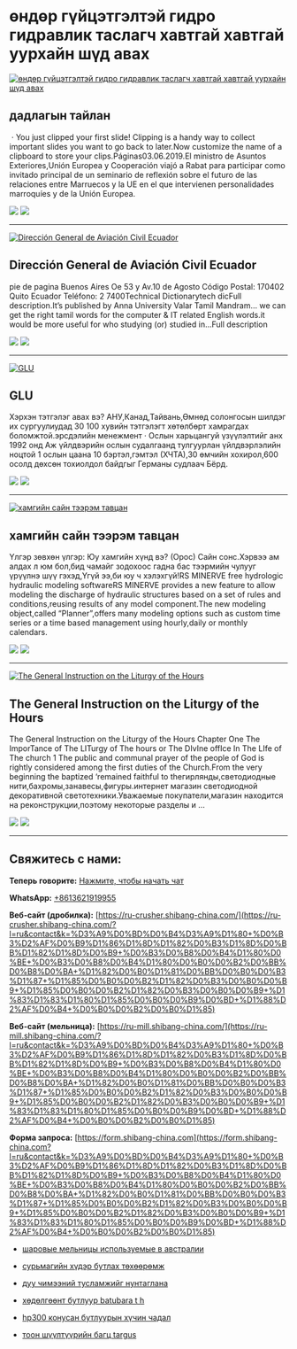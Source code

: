 # өндөр гүйцэтгэлтэй гидро гидравлик таслагч хавтгай хавтгай уурхайн шүд авах

<a href="https://swt.shibang-china.com/?l=ru&img&k=%D3%A9%D0%BD%D0%B4%D3%A9%D1%80+%D0%B3%D2%AF%D0%B9%D1%86%D1%8D%D1%82%D0%B3%D1%8D%D0%BB%D1%82%D1%8D%D0%B9+%D0%B3%D0%B8%D0%B4%D1%80%D0%BE+%D0%B3%D0%B8%D0%B4%D1%80%D0%B0%D0%B2%D0%BB%D0%B8%D0%BA+%D1%82%D0%B0%D1%81%D0%BB%D0%B0%D0%B3%D1%87+%D1%85%D0%B0%D0%B2%D1%82%D0%B3%D0%B0%D0%B9+%D1%85%D0%B0%D0%B2%D1%82%D0%B3%D0%B0%D0%B9+%D1%83%D1%83%D1%80%D1%85%D0%B0%D0%B9%D0%BD+%D1%88%D2%AF%D0%B4+%D0%B0%D0%B2%D0%B0%D1%85" target="_blank">![өндөр гүйцэтгэлтэй гидро гидравлик таслагч хавтгай хавтгай уурхайн шүд авах](http://static.shibang-china.com/all-800x300/917.jpg)</a>

## дадлагын тайлан
&nbsp;&#0183;&#32;You just clipped your first slide! Clipping is a handy way to collect important slides you want to go back to later.Now customize the name of a clipboard to store your clips.P&#225;ginas03.06.2019.El ministro de Asuntos Exteriores,Uni&#243;n Europea y Cooperaci&#243;n viaj&#243; a Rabat para participar como invitado principal de un seminario de reflexi&#243;n sobre el futuro de las relaciones entre Marruecos y la UE en el que intervienen personalidades marroqu&#237;es y de la Uni&#243;n Europea.


<a href="https://whatsapp.shibangsoft.com/WhatsApp.php" target="_blank" title="WhatsApp">![](http://static.shibang-china.com/icon/whatsapp.png)</a> <a href="https://swt.shibang-china.com/?l=ru&icon&k=%D3%A9%D0%BD%D0%B4%D3%A9%D1%80+%D0%B3%D2%AF%D0%B9%D1%86%D1%8D%D1%82%D0%B3%D1%8D%D0%BB%D1%82%D1%8D%D0%B9+%D0%B3%D0%B8%D0%B4%D1%80%D0%BE+%D0%B3%D0%B8%D0%B4%D1%80%D0%B0%D0%B2%D0%BB%D0%B8%D0%BA+%D1%82%D0%B0%D1%81%D0%BB%D0%B0%D0%B3%D1%87+%D1%85%D0%B0%D0%B2%D1%82%D0%B3%D0%B0%D0%B9+%D1%85%D0%B0%D0%B2%D1%82%D0%B3%D0%B0%D0%B9+%D1%83%D1%83%D1%80%D1%85%D0%B0%D0%B9%D0%BD+%D1%88%D2%AF%D0%B4+%D0%B0%D0%B2%D0%B0%D1%85" target="_blank">![](http://static.shibang-china.com/icon/chat-ru.png)</a>

---

<a href="https://swt.shibang-china.com/?l=ru&img&k=%D3%A9%D0%BD%D0%B4%D3%A9%D1%80+%D0%B3%D2%AF%D0%B9%D1%86%D1%8D%D1%82%D0%B3%D1%8D%D0%BB%D1%82%D1%8D%D0%B9+%D0%B3%D0%B8%D0%B4%D1%80%D0%BE+%D0%B3%D0%B8%D0%B4%D1%80%D0%B0%D0%B2%D0%BB%D0%B8%D0%BA+%D1%82%D0%B0%D1%81%D0%BB%D0%B0%D0%B3%D1%87+%D1%85%D0%B0%D0%B2%D1%82%D0%B3%D0%B0%D0%B9+%D1%85%D0%B0%D0%B2%D1%82%D0%B3%D0%B0%D0%B9+%D1%83%D1%83%D1%80%D1%85%D0%B0%D0%B9%D0%BD+%D1%88%D2%AF%D0%B4+%D0%B0%D0%B2%D0%B0%D1%85" target="_blank">![Direcci&#243;n General de Aviaci&#243;n Civil Ecuador](http://static.shibang-china.com/all-800x300/983.jpg)</a>

## Direcci&#243;n General de Aviaci&#243;n Civil Ecuador
pie de pagina Buenos Aires Oe 53 y Av.10 de Agosto C&#243;digo Postal: 170402 Quito Ecuador Tel&#233;fono: 2 7400Technical Dictionarytech dicFull description.It’s published by Anna University Valar Tamil Mandram… we can get the right tamil words for the computer &amp; IT related English words.it would be more useful for who studying (or) studied in…Full description


<a href="https://whatsapp.shibangsoft.com/WhatsApp.php" target="_blank" title="WhatsApp">![](http://static.shibang-china.com/icon/whatsapp.png)</a> <a href="https://swt.shibang-china.com/?l=ru&icon&k=%D3%A9%D0%BD%D0%B4%D3%A9%D1%80+%D0%B3%D2%AF%D0%B9%D1%86%D1%8D%D1%82%D0%B3%D1%8D%D0%BB%D1%82%D1%8D%D0%B9+%D0%B3%D0%B8%D0%B4%D1%80%D0%BE+%D0%B3%D0%B8%D0%B4%D1%80%D0%B0%D0%B2%D0%BB%D0%B8%D0%BA+%D1%82%D0%B0%D1%81%D0%BB%D0%B0%D0%B3%D1%87+%D1%85%D0%B0%D0%B2%D1%82%D0%B3%D0%B0%D0%B9+%D1%85%D0%B0%D0%B2%D1%82%D0%B3%D0%B0%D0%B9+%D1%83%D1%83%D1%80%D1%85%D0%B0%D0%B9%D0%BD+%D1%88%D2%AF%D0%B4+%D0%B0%D0%B2%D0%B0%D1%85" target="_blank">![](http://static.shibang-china.com/icon/chat-ru.png)</a>

---

<a href="https://swt.shibang-china.com/?l=ru&img&k=%D3%A9%D0%BD%D0%B4%D3%A9%D1%80+%D0%B3%D2%AF%D0%B9%D1%86%D1%8D%D1%82%D0%B3%D1%8D%D0%BB%D1%82%D1%8D%D0%B9+%D0%B3%D0%B8%D0%B4%D1%80%D0%BE+%D0%B3%D0%B8%D0%B4%D1%80%D0%B0%D0%B2%D0%BB%D0%B8%D0%BA+%D1%82%D0%B0%D1%81%D0%BB%D0%B0%D0%B3%D1%87+%D1%85%D0%B0%D0%B2%D1%82%D0%B3%D0%B0%D0%B9+%D1%85%D0%B0%D0%B2%D1%82%D0%B3%D0%B0%D0%B9+%D1%83%D1%83%D1%80%D1%85%D0%B0%D0%B9%D0%BD+%D1%88%D2%AF%D0%B4+%D0%B0%D0%B2%D0%B0%D1%85" target="_blank">![GLU](http://static.shibang-china.com/all-800x300/1275.jpg)</a>

## GLU
Хэрхэн тэтгэлэг авах вэ? АНУ,Канад,Тайвань,Өмнөд солонгосын шилдэг их сургуулиудад 30 100 хувийн тэтгэлэгт хөтөлбөрт хамрагдах боломжтой.эрсдэлийн менежмент&nbsp;&#0183;&#32;Ослын харьцангуй үзүүлэлтийг анх 1992 онд Аж үйлдвэрийн ослын судалгаанд тулгуурлан үйлдвэрлэлийн ноцтой 1 ослын цаана 10 бэртэл,гэмтэл (ХЧТА),30 өмчийн хохирол,600 осолд дөхсөн тохиолдол байдгыг Германы судлаач Бёрд.


<a href="https://whatsapp.shibangsoft.com/WhatsApp.php" target="_blank" title="WhatsApp">![](http://static.shibang-china.com/icon/whatsapp.png)</a> <a href="https://swt.shibang-china.com/?l=ru&icon&k=%D3%A9%D0%BD%D0%B4%D3%A9%D1%80+%D0%B3%D2%AF%D0%B9%D1%86%D1%8D%D1%82%D0%B3%D1%8D%D0%BB%D1%82%D1%8D%D0%B9+%D0%B3%D0%B8%D0%B4%D1%80%D0%BE+%D0%B3%D0%B8%D0%B4%D1%80%D0%B0%D0%B2%D0%BB%D0%B8%D0%BA+%D1%82%D0%B0%D1%81%D0%BB%D0%B0%D0%B3%D1%87+%D1%85%D0%B0%D0%B2%D1%82%D0%B3%D0%B0%D0%B9+%D1%85%D0%B0%D0%B2%D1%82%D0%B3%D0%B0%D0%B9+%D1%83%D1%83%D1%80%D1%85%D0%B0%D0%B9%D0%BD+%D1%88%D2%AF%D0%B4+%D0%B0%D0%B2%D0%B0%D1%85" target="_blank">![](http://static.shibang-china.com/icon/chat-ru.png)</a>

---

<a href="https://swt.shibang-china.com/?l=ru&img&k=%D3%A9%D0%BD%D0%B4%D3%A9%D1%80+%D0%B3%D2%AF%D0%B9%D1%86%D1%8D%D1%82%D0%B3%D1%8D%D0%BB%D1%82%D1%8D%D0%B9+%D0%B3%D0%B8%D0%B4%D1%80%D0%BE+%D0%B3%D0%B8%D0%B4%D1%80%D0%B0%D0%B2%D0%BB%D0%B8%D0%BA+%D1%82%D0%B0%D1%81%D0%BB%D0%B0%D0%B3%D1%87+%D1%85%D0%B0%D0%B2%D1%82%D0%B3%D0%B0%D0%B9+%D1%85%D0%B0%D0%B2%D1%82%D0%B3%D0%B0%D0%B9+%D1%83%D1%83%D1%80%D1%85%D0%B0%D0%B9%D0%BD+%D1%88%D2%AF%D0%B4+%D0%B0%D0%B2%D0%B0%D1%85" target="_blank">![хамгийн сайн тээрэм тавцан](http://static.shibang-china.com/all-800x300/416.jpg)</a>

## хамгийн сайн тээрэм тавцан
Үлгэр зөвхөн үлгэр: Юу хамгийн хүнд вэ? (Орос) Сайн сонс.Хэрвээ ам алдах л юм бол,бид чамайг зодохоос гадна бас тээрмийн чулууг үрүүлнэ шүү гэхэд,Үгүй ээ,би юу ч хэлэхгүй!RS MINERVE free hydrologic hydraulic modeling softwareRS MINERVE provides a new feature to allow modeling the discharge of hydraulic structures based on a set of rules and conditions,reusing results of any model component.The new modeling object,called “Planner”,offers many modeling options such as custom time series or a time based management using hourly,daily or monthly calendars.


<a href="https://whatsapp.shibangsoft.com/WhatsApp.php" target="_blank" title="WhatsApp">![](http://static.shibang-china.com/icon/whatsapp.png)</a> <a href="https://swt.shibang-china.com/?l=ru&icon&k=%D3%A9%D0%BD%D0%B4%D3%A9%D1%80+%D0%B3%D2%AF%D0%B9%D1%86%D1%8D%D1%82%D0%B3%D1%8D%D0%BB%D1%82%D1%8D%D0%B9+%D0%B3%D0%B8%D0%B4%D1%80%D0%BE+%D0%B3%D0%B8%D0%B4%D1%80%D0%B0%D0%B2%D0%BB%D0%B8%D0%BA+%D1%82%D0%B0%D1%81%D0%BB%D0%B0%D0%B3%D1%87+%D1%85%D0%B0%D0%B2%D1%82%D0%B3%D0%B0%D0%B9+%D1%85%D0%B0%D0%B2%D1%82%D0%B3%D0%B0%D0%B9+%D1%83%D1%83%D1%80%D1%85%D0%B0%D0%B9%D0%BD+%D1%88%D2%AF%D0%B4+%D0%B0%D0%B2%D0%B0%D1%85" target="_blank">![](http://static.shibang-china.com/icon/chat-ru.png)</a>

---

<a href="https://swt.shibang-china.com/?l=ru&img&k=%D3%A9%D0%BD%D0%B4%D3%A9%D1%80+%D0%B3%D2%AF%D0%B9%D1%86%D1%8D%D1%82%D0%B3%D1%8D%D0%BB%D1%82%D1%8D%D0%B9+%D0%B3%D0%B8%D0%B4%D1%80%D0%BE+%D0%B3%D0%B8%D0%B4%D1%80%D0%B0%D0%B2%D0%BB%D0%B8%D0%BA+%D1%82%D0%B0%D1%81%D0%BB%D0%B0%D0%B3%D1%87+%D1%85%D0%B0%D0%B2%D1%82%D0%B3%D0%B0%D0%B9+%D1%85%D0%B0%D0%B2%D1%82%D0%B3%D0%B0%D0%B9+%D1%83%D1%83%D1%80%D1%85%D0%B0%D0%B9%D0%BD+%D1%88%D2%AF%D0%B4+%D0%B0%D0%B2%D0%B0%D1%85" target="_blank">![The General Instruction on the Liturgy of the Hours](http://static.shibang-china.com/all-800x300/959.jpg)</a>

## The General Instruction on the Liturgy of the Hours
The General Instruction on the Liturgy of the Hours Chapter One The ImporTance of The LITurgy of The hours or The DIvIne offIce In The LIfe of The church 1 The public and communal prayer of the people of God is rightly considered among the first duties of the Church.From the very beginning the baptized ‘remained faithful to theгирлянды,светодиодные нити,бахромы,занавесы,фигуры.интернет магазин светодиодной декоративной светотехники.Уважаемые покупатели,магазин находится на реконструкции,поэтому некоторые разделы и …


<a href="https://whatsapp.shibangsoft.com/WhatsApp.php" target="_blank" title="WhatsApp">![](http://static.shibang-china.com/icon/whatsapp.png)</a> <a href="https://swt.shibang-china.com/?l=ru&icon&k=%D3%A9%D0%BD%D0%B4%D3%A9%D1%80+%D0%B3%D2%AF%D0%B9%D1%86%D1%8D%D1%82%D0%B3%D1%8D%D0%BB%D1%82%D1%8D%D0%B9+%D0%B3%D0%B8%D0%B4%D1%80%D0%BE+%D0%B3%D0%B8%D0%B4%D1%80%D0%B0%D0%B2%D0%BB%D0%B8%D0%BA+%D1%82%D0%B0%D1%81%D0%BB%D0%B0%D0%B3%D1%87+%D1%85%D0%B0%D0%B2%D1%82%D0%B3%D0%B0%D0%B9+%D1%85%D0%B0%D0%B2%D1%82%D0%B3%D0%B0%D0%B9+%D1%83%D1%83%D1%80%D1%85%D0%B0%D0%B9%D0%BD+%D1%88%D2%AF%D0%B4+%D0%B0%D0%B2%D0%B0%D1%85" target="_blank">![](http://static.shibang-china.com/icon/chat-ru.png)</a>

---
## Свяжитесь с нами:

**Теперь говорите:** [Нажмите, чтобы начать чат](https://swt.shibang-china.com?l=ru&contact&k=%D3%A9%D0%BD%D0%B4%D3%A9%D1%80+%D0%B3%D2%AF%D0%B9%D1%86%D1%8D%D1%82%D0%B3%D1%8D%D0%BB%D1%82%D1%8D%D0%B9+%D0%B3%D0%B8%D0%B4%D1%80%D0%BE+%D0%B3%D0%B8%D0%B4%D1%80%D0%B0%D0%B2%D0%BB%D0%B8%D0%BA+%D1%82%D0%B0%D1%81%D0%BB%D0%B0%D0%B3%D1%87+%D1%85%D0%B0%D0%B2%D1%82%D0%B3%D0%B0%D0%B9+%D1%85%D0%B0%D0%B2%D1%82%D0%B3%D0%B0%D0%B9+%D1%83%D1%83%D1%80%D1%85%D0%B0%D0%B9%D0%BD+%D1%88%D2%AF%D0%B4+%D0%B0%D0%B2%D0%B0%D1%85)

**WhatsApp:**  [+8613621919955](https://whatsapp.shibangsoft.com/WhatsApp.php)

**Веб-сайт (дробилка):** [https://ru-crusher.shibang-china.com/](https://ru-crusher.shibang-china.com/?l=ru&contact&k=%D3%A9%D0%BD%D0%B4%D3%A9%D1%80+%D0%B3%D2%AF%D0%B9%D1%86%D1%8D%D1%82%D0%B3%D1%8D%D0%BB%D1%82%D1%8D%D0%B9+%D0%B3%D0%B8%D0%B4%D1%80%D0%BE+%D0%B3%D0%B8%D0%B4%D1%80%D0%B0%D0%B2%D0%BB%D0%B8%D0%BA+%D1%82%D0%B0%D1%81%D0%BB%D0%B0%D0%B3%D1%87+%D1%85%D0%B0%D0%B2%D1%82%D0%B3%D0%B0%D0%B9+%D1%85%D0%B0%D0%B2%D1%82%D0%B3%D0%B0%D0%B9+%D1%83%D1%83%D1%80%D1%85%D0%B0%D0%B9%D0%BD+%D1%88%D2%AF%D0%B4+%D0%B0%D0%B2%D0%B0%D1%85)

**Веб-сайт (мельница):** [https://ru-mill.shibang-china.com/](https://ru-mill.shibang-china.com/?l=ru&contact&k=%D3%A9%D0%BD%D0%B4%D3%A9%D1%80+%D0%B3%D2%AF%D0%B9%D1%86%D1%8D%D1%82%D0%B3%D1%8D%D0%BB%D1%82%D1%8D%D0%B9+%D0%B3%D0%B8%D0%B4%D1%80%D0%BE+%D0%B3%D0%B8%D0%B4%D1%80%D0%B0%D0%B2%D0%BB%D0%B8%D0%BA+%D1%82%D0%B0%D1%81%D0%BB%D0%B0%D0%B3%D1%87+%D1%85%D0%B0%D0%B2%D1%82%D0%B3%D0%B0%D0%B9+%D1%85%D0%B0%D0%B2%D1%82%D0%B3%D0%B0%D0%B9+%D1%83%D1%83%D1%80%D1%85%D0%B0%D0%B9%D0%BD+%D1%88%D2%AF%D0%B4+%D0%B0%D0%B2%D0%B0%D1%85)

**Форма запроса:** [https://form.shibang-china.com](https://form.shibang-china.com?l=ru&contact&k=%D3%A9%D0%BD%D0%B4%D3%A9%D1%80+%D0%B3%D2%AF%D0%B9%D1%86%D1%8D%D1%82%D0%B3%D1%8D%D0%BB%D1%82%D1%8D%D0%B9+%D0%B3%D0%B8%D0%B4%D1%80%D0%BE+%D0%B3%D0%B8%D0%B4%D1%80%D0%B0%D0%B2%D0%BB%D0%B8%D0%BA+%D1%82%D0%B0%D1%81%D0%BB%D0%B0%D0%B3%D1%87+%D1%85%D0%B0%D0%B2%D1%82%D0%B3%D0%B0%D0%B9+%D1%85%D0%B0%D0%B2%D1%82%D0%B3%D0%B0%D0%B9+%D1%83%D1%83%D1%80%D1%85%D0%B0%D0%B9%D0%BD+%D1%88%D2%AF%D0%B4+%D0%B0%D0%B2%D0%B0%D1%85)

* [шаровые мельницы используемые в австралии](../126/%D1%88%D0%B0%D1%80%D0%BE%D0%B2%D1%8B%D0%B5%20%D0%BC%D0%B5%D0%BB%D1%8C%D0%BD%D0%B8%D1%86%D1%8B%20%D0%B8%D1%81%D0%BF%D0%BE%D0%BB%D1%8C%D0%B7%D1%83%D0%B5%D0%BC%D1%8B%D0%B5%20%D0%B2%20%D0%B0%D0%B2%D1%81%D1%82%D1%80%D0%B0%D0%BB%D0%B8%D0%B8.md)

* [сурьмагийн хүдэр бутлах төхөөрөмж](../128/%D1%81%D1%83%D1%80%D1%8C%D0%BC%D0%B0%D0%B3%D0%B8%D0%B9%D0%BD%20%D1%85%D2%AF%D0%B4%D1%8D%D1%80%20%D0%B1%D1%83%D1%82%D0%BB%D0%B0%D1%85%20%D1%82%D3%A9%D1%85%D3%A9%D3%A9%D1%80%D3%A9%D0%BC%D0%B6.md)

* [дуу чимээний тусламжийг нунтаглана](../129/%D0%B4%D1%83%D1%83%20%D1%87%D0%B8%D0%BC%D1%8D%D1%8D%D0%BD%D0%B8%D0%B9%20%D1%82%D1%83%D1%81%D0%BB%D0%B0%D0%BC%D0%B6%D0%B8%D0%B9%D0%B3%20%D0%BD%D1%83%D0%BD%D1%82%D0%B0%D0%B3%D0%BB%D0%B0%D0%BD%D0%B0.md)

* [хөдөлгөөнт бутлуур batubara t h](../128/%D1%85%D3%A9%D0%B4%D3%A9%D0%BB%D0%B3%D3%A9%D3%A9%D0%BD%D1%82%20%D0%B1%D1%83%D1%82%D0%BB%D1%83%D1%83%D1%80%20batubara%20t%20h.md)

* [hp300 конусан бутлуурын хүчин чадал](../126/hp300%20%D0%BA%D0%BE%D0%BD%D1%83%D1%81%D0%B0%D0%BD%20%D0%B1%D1%83%D1%82%D0%BB%D1%83%D1%83%D1%80%D1%8B%D0%BD%20%D1%85%D2%AF%D1%87%D0%B8%D0%BD%20%D1%87%D0%B0%D0%B4%D0%B0%D0%BB.md)

* [тоон шүүлтүүрийн багц targus](../128/%D1%82%D0%BE%D0%BE%D0%BD%20%D1%88%D2%AF%D2%AF%D0%BB%D1%82%D2%AF%D2%AF%D1%80%D0%B8%D0%B9%D0%BD%20%D0%B1%D0%B0%D0%B3%D1%86%20targus.md)